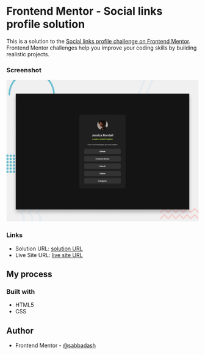 # Frontend Mentor - Social links profile solution

This is a solution to the [Social links profile challenge on Frontend Mentor](https://www.frontendmentor.io/challenges/social-links-profile-UG32l9m6dQ). Frontend Mentor challenges help you improve your coding skills by building realistic projects. 

### Screenshot

![](./preview.jpg)

### Links

- Solution URL: [solution URL](https://github.com/sabbadash/social-links-profile)
- Live Site URL: [live site URL](https://sabbadash.github.io/social-links-profile/)

## My process

### Built with

- HTML5
- CSS

## Author

- Frontend Mentor - [@sabbadash](https://www.frontendmentor.io/profile/sabbadash)
